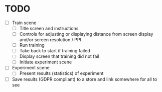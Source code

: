 # TODO
- [ ] Train scene
    - [ ] Title screen and instructions
    - [ ] Controls for adjusting or displaying distance from screen display
            and/or screen resolution / PPI
    - [ ] Run training
    - [ ] Take back to start if training failed
    - [ ] Display screen that training did not fail
    - [ ] Initiate experiment scene
- [ ] Experiment scene
    - [ ] Present results (statistics) of experiment
- [ ] Save results (GDPR compliant) to a store and link somewhere for all to see
